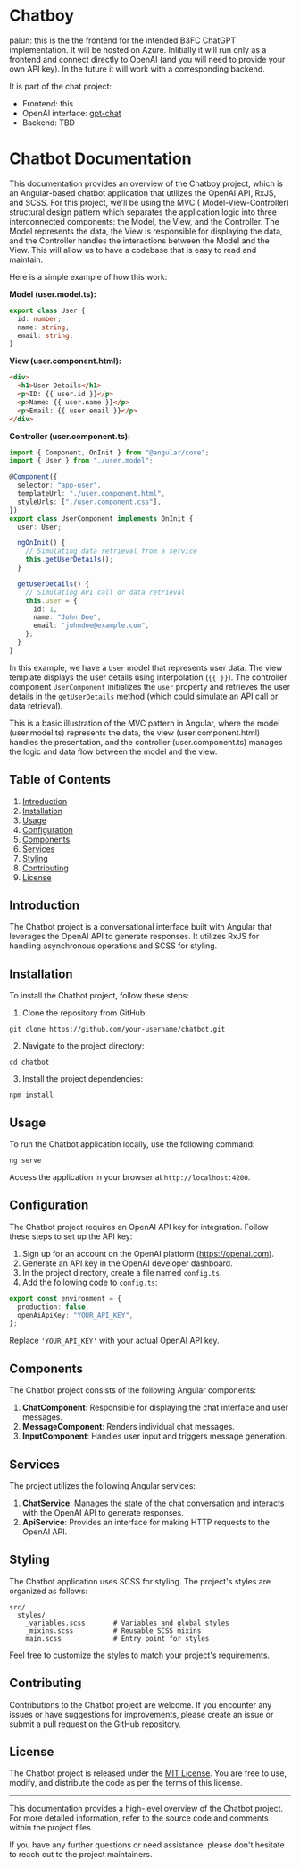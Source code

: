 # Chatboy

palun: this is the the frontend for the intended B3FC ChatGPT implementation. It will be hosted on Azure. Inlitially it will run only as a frontend and connect directly to OpenAI (and you will need to provide your own API key). In the future it will work with a corresponding backend.

It is part of the chat project:
 - Frontend: this
 - OpenAI interface: [gpt-chat](https://github.com/B3FC-Innovation-Hub/gpt-chat)
 - Backend: TBD

# Chatbot Documentation

This documentation provides an overview of the Chatboy project, which is an Angular-based chatbot application that utilizes the OpenAI API, RxJS, and SCSS. For this project, we'll be using the MVC (
Model-View-Controller) structural design pattern which separates the application logic into three interconnected components: the Model, the View, and the Controller. The Model represents the data, the View is responsible for displaying the data, and the Controller handles the interactions between the Model and the View. This will allow us to have a codebase that is easy to read and maintain.

Here is a simple example of how this work:

**Model (user.model.ts):**

```typescript
export class User {
  id: number;
  name: string;
  email: string;
}
```

**View (user.component.html):**

```html
<div>
  <h1>User Details</h1>
  <p>ID: {{ user.id }}</p>
  <p>Name: {{ user.name }}</p>
  <p>Email: {{ user.email }}</p>
</div>
```

**Controller (user.component.ts):**

```typescript
import { Component, OnInit } from "@angular/core";
import { User } from "./user.model";

@Component({
  selector: "app-user",
  templateUrl: "./user.component.html",
  styleUrls: ["./user.component.css"],
})
export class UserComponent implements OnInit {
  user: User;

  ngOnInit() {
    // Simulating data retrieval from a service
    this.getUserDetails();
  }

  getUserDetails() {
    // Simulating API call or data retrieval
    this.user = {
      id: 1,
      name: "John Doe",
      email: "johndoe@example.com",
    };
  }
}
```

In this example, we have a `User` model that represents user data. The view template displays the user details using interpolation (`{{ }}`). The controller component `UserComponent` initializes the `user` property and retrieves the user details in the `getUserDetails` method (which could simulate an API call or data retrieval).

This is a basic illustration of the MVC pattern in Angular, where the model (user.model.ts) represents the data, the view (user.component.html) handles the presentation, and the controller (user.component.ts) manages the logic and data flow between the model and the view.

## Table of Contents

1. [Introduction](#introduction)
2. [Installation](#installation)
3. [Usage](#usage)
4. [Configuration](#configuration)
5. [Components](#components)
6. [Services](#services)
7. [Styling](#styling)
8. [Contributing](#contributing)
9. [License](#license)

## Introduction

The Chatbot project is a conversational interface built with Angular that leverages the OpenAI API to generate responses. It utilizes RxJS for handling asynchronous operations and SCSS for styling.

## Installation

To install the Chatbot project, follow these steps:

1. Clone the repository from GitHub:

```
git clone https://github.com/your-username/chatbot.git
```

2. Navigate to the project directory:

```
cd chatbot
```

3. Install the project dependencies:

```
npm install
```

## Usage

To run the Chatbot application locally, use the following command:

```
ng serve
```

Access the application in your browser at `http://localhost:4200`.

## Configuration

The Chatbot project requires an OpenAI API key for integration. Follow these steps to set up the API key:

1. Sign up for an account on the OpenAI platform (https://openai.com).
2. Generate an API key in the OpenAI developer dashboard.
3. In the project directory, create a file named `config.ts`.
4. Add the following code to `config.ts`:

```typescript
export const environment = {
  production: false,
  openAiApiKey: "YOUR_API_KEY",
};
```

Replace `'YOUR_API_KEY'` with your actual OpenAI API key.

## Components

The Chatbot project consists of the following Angular components:

1. **ChatComponent**: Responsible for displaying the chat interface and user messages.
2. **MessageComponent**: Renders individual chat messages.
3. **InputComponent**: Handles user input and triggers message generation.

## Services

The project utilizes the following Angular services:

1. **ChatService**: Manages the state of the chat conversation and interacts with the OpenAI API to generate responses.
2. **ApiService**: Provides an interface for making HTTP requests to the OpenAI API.

## Styling

The Chatbot application uses SCSS for styling. The project's styles are organized as follows:

```
src/
  styles/
    _variables.scss       # Variables and global styles
    _mixins.scss          # Reusable SCSS mixins
    main.scss             # Entry point for styles
```

Feel free to customize the styles to match your project's requirements.

## Contributing

Contributions to the Chatbot project are welcome. If you encounter any issues or have suggestions for improvements, please create an issue or submit a pull request on the GitHub repository.

## License

The Chatbot project is released under the [MIT License](https://opensource.org/licenses/MIT). You are free to use, modify, and distribute the code as per the terms of this license.

---

This documentation provides a high-level overview of the Chatbot project. For more detailed information, refer to the source code and comments within the project files.

If you have any further questions or need assistance, please don't hesitate to reach out to the project maintainers.

